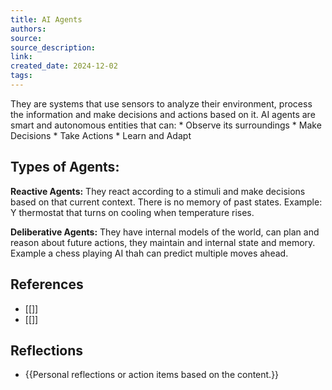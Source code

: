 ```yaml
---
title: AI Agents
authors: 
source: 
source_description: 
link: 
created_date: 2024-12-02
tags:
---
```


They are systems that use sensors to analyze their environment, process the information and  make decisions and actions based on it.
AI agents are smart and autonomous entities that can:
	* Observe its surroundings
	* Make Decisions
	* Take Actions
	* Learn and Adapt

## Types of Agents:
**Reactive Agents:** They react according to a stimuli and make decisions based on that current context. There is no memory of past states. Example: Y thermostat that turns on cooling when temperature rises.

**Deliberative Agents:** They have internal models of the world, can plan and reason about future actions, they maintain and internal state and memory. Example a chess playing AI thah can predict multiple moves ahead. 


## References 
- [[]] 
- [[]] 

## Reflections 
- {{Personal reflections or action items based on the content.}}